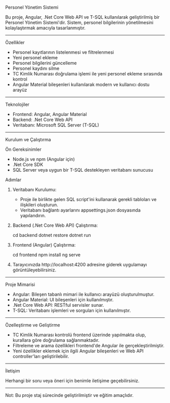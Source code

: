 Personel Yönetim Sistemi

Bu proje, Angular, .Net Core Web API ve T-SQL kullanılarak geliştirilmiş bir Personel Yönetim Sistemi'dir. Sistem, personel bilgilerinin yönetilmesini kolaylaştırmak amacıyla tasarlanmıştır.

---

Özellikler

- Personel kayıtlarının listelenmesi ve filtrelenmesi
- Yeni personel ekleme
- Personel bilgilerini güncelleme
- Personel kaydını silme
- TC Kimlik Numarası doğrulama işlemi ile yeni personel ekleme sırasında kontrol
- Angular Material bileşenleri kullanılarak modern ve kullanıcı dostu arayüz

---

Teknolojiler

- Frontend: Angular, Angular Material
- Backend: .Net Core Web API
- Veritabanı: Microsoft SQL Server (T-SQL)

---

Kurulum ve Çalıştırma

Ön Gereksinimler

- Node.js ve npm (Angular için)
- .Net Core SDK
- SQL Server veya uygun bir T-SQL destekleyen veritabanı sunucusu

Adımlar

1. Veritabanı Kurulumu:

   - Proje ile birlikte gelen SQL script'ini kullanarak gerekli tabloları ve ilişkileri oluşturun.
   - Veritabanı bağlantı ayarlarını appsettings.json dosyasında yapılandırın.

2. Backend (.Net Core Web API) Çalıştırma:

   cd backend
   dotnet restore
   dotnet run

3. Frontend (Angular) Çalıştırma:

   cd frontend
   npm install
   ng serve

4. Tarayıcınızda http://localhost:4200 adresine giderek uygulamayı görüntüleyebilirsiniz.

---

Proje Mimarisi

- Angular: Bileşen tabanlı mimari ile kullanıcı arayüzü oluşturulmuştur.
- Angular Material: UI bileşenleri için kullanılmıştır.
- .Net Core Web API: RESTful servisler sunar.
- T-SQL: Veritabanı işlemleri ve sorguları için kullanılmıştır.

---

Özelleştirme ve Geliştirme

- TC Kimlik Numarası kontrolü frontend üzerinde yapılmakta olup, kurallara göre doğrulama sağlanmaktadır.
- Filtreleme ve arama özellikleri frontend'de Angular ile gerçekleştirilmiştir.
- Yeni özellikler eklemek için ilgili Angular bileşenleri ve Web API controller'ları geliştirilebilir.

---

İletişim

Herhangi bir soru veya öneri için benimle iletişime geçebilirsiniz.

---

Not: Bu proje staj sürecinde geliştirilmiştir ve eğitim amaçlıdır.
